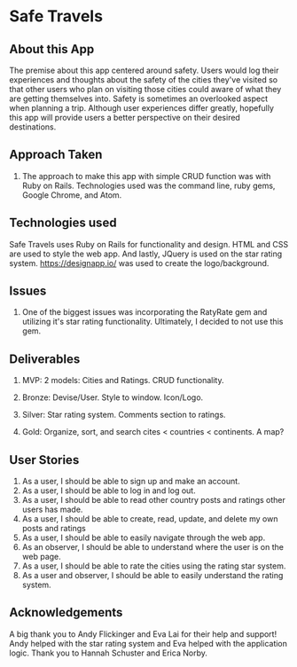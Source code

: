 # Safe Travels

## About this App

The premise about this app centered around safety. Users would log their experiences and thoughts about the safety of the cities they've visited so that other users who plan on visiting those cities could aware of what they are getting themselves into. Safety is sometimes an overlooked aspect when planning a trip. Although user experiences differ greatly, hopefully this app will provide users a better perspective on their desired destinations.

## Approach Taken

1. The approach to make this app with simple CRUD function was with Ruby on Rails. Technologies used was the command line, ruby gems, Google Chrome, and Atom.

## Technologies used

Safe Travels uses Ruby on Rails for functionality and design. HTML and CSS are used to style the web app. And lastly, JQuery is used on the star rating system. https://designapp.io/ was used to create the logo/background.

## Issues

1. One of the biggest issues was incorporating the RatyRate gem and utilizing it's star rating functionality. Ultimately, I decided to not use this gem.

## Deliverables

1. MVP: 2 models: Cities and Ratings. CRUD functionality.

2. Bronze: Devise/User. Style to window. Icon/Logo.

3. Silver: Star rating system. Comments section to ratings.

4. Gold: Organize, sort, and search cites < countries < continents. A map?

## User Stories

1. As a user, I should be able to sign up and make an account.
2. As a user, I should be able to log in and log out.
3. As a user, I should be able to read other country posts and ratings other users has made.
4. As a user, I should be able to create, read, update, and delete my own posts and ratings
5. As a user, I should be able to easily navigate through the web app.
6. As an observer, I should be able to understand where the user is on the web page.
7. As a user, I should be able to rate the cities using the rating star system.
8. As a user and observer, I should be able to easily understand the rating system.

## Acknowledgements

A big thank you to Andy Flickinger and Eva Lai for their help and support! Andy helped with the star rating system and Eva helped with the application logic. Thank you to Hannah Schuster and Erica Norby.
